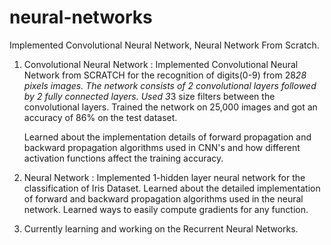 # neural-networks
Implemented Convolutional Neural Network, Neural Network From Scratch.

1. Convolutional Neural Network : Implemented Convolutional Neural Network from SCRATCH for the recognition of digits(0-9) from 28*28 pixels images.  The network consists of 2 convolutional layers followed by 2 fully connected layers. Used 3*3 size filters between the convolutional layers. Trained the network on 25,000 images and got  an accuracy of 86% on the test dataset.

   Learned about  the implementation details of forward propagation and backward propagation algorithms used in CNN's and how different activation functions affect the training accuracy.

2. Neural Network : Implemented 1-hidden layer neural network for the classification of Iris Dataset. Learned about the detailed implementation of forward and backward propagation algorithms used in the neural network. Learned ways to easily compute gradients for any function.

3. Currently learning and working on the Recurrent Neural Networks. 


